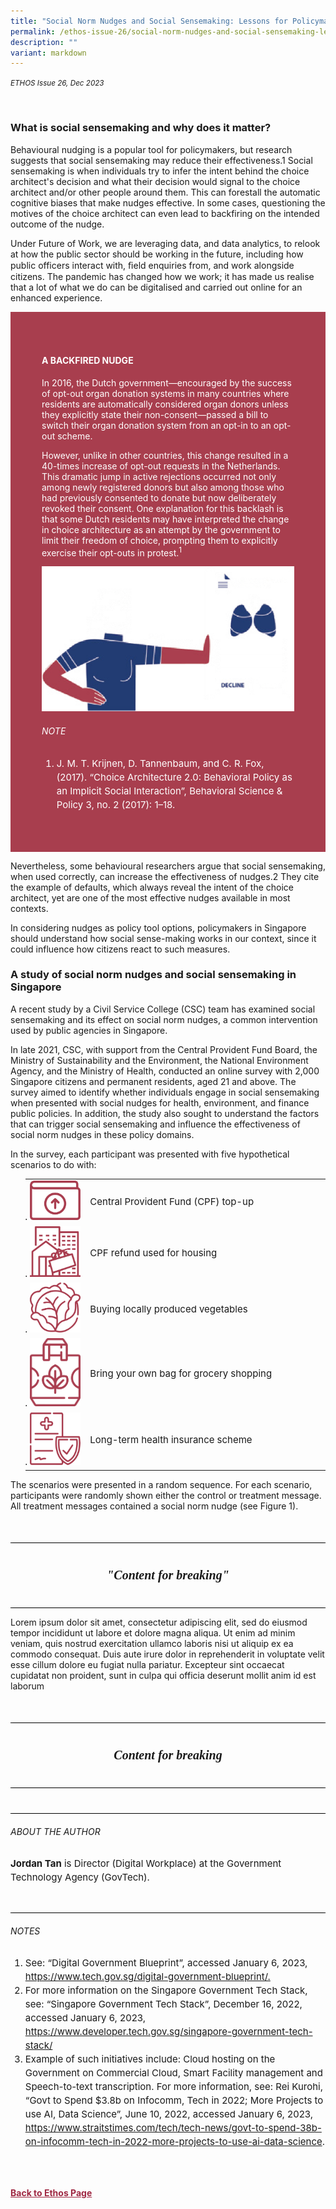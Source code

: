 ```yaml
---
title: "Social Norm Nudges and Social Sensemaking: Lessons for Policymakers"
permalink: /ethos-issue-26/social-norm-nudges-and-social-sensemaking-lessons-for-policymakers/
description: ""
variant: markdown
---
```

<style>

		
.back a
{
	color: #9f2943;
	font-weight: bold;
}

.break
{
   border-top: 1px solid  black;
   border-bottom: 1px solid black;
	 padding:20px;
	text-align:center;
	font-size:30px;
	margin-top:50px;
}
	
.break1
{
	font-family: Georgia;
	font-size:20px;
	font-style: italic;
	font-weight: bold;
}

	
.author
{
border-bottom: 1px solid black;
margin-top:40px;
padding-bottom:30px;
border-top: 1px solid black;
}
	
.author p
{
font-size: 15px;	
line-height: 22px;
}
	
.notestop ol li
{
font-size: 15px;
line-height:22px;
}		


.containerbox
{
background-color:	#A83E4E;
padding: 50px;
color: white;
}
	

	
#icons-text td
{
	font-size: 15px;
}

	
	
</style>
<em><small>ETHOS Issue 26, Dec 2023</small></em>
<div class="background-image">
<img src="">
</div>

<h3>What is social sensemaking and why does it matter?</h3>

<p>Behavioural nudging is a popular tool for policymakers, but research suggests that social sensemaking may reduce their effectiveness.1 Social sensemaking is when individuals try to infer the intent behind the choice architect's decision and what their decision would signal to the choice architect and/or other people around them. This can forestall the automatic cognitive biases that make nudges effective. In some cases, questioning the motives of the choice architect can even lead to backfiring on the intended outcome of  the nudge.</p>

<p>Under Future of Work, we are leveraging data, and data analytics, to relook at how the public sector should be working in the future, including how public officers interact with, ﬁeld enquiries from, and work alongside citizens. The pandemic has changed how we work; it has made us realise that a lot of what we do can be digitalised and carried out online for an enhanced experience.</p>


<div class="containerbox">

<h4 style="color:white;">A BACKFIRED NUDGE </h4>

<p>In 2016, the Dutch government—encouraged by the success of opt-out organ donation systems in many countries where residents are automatically considered organ donors unless they explicitly state their non-consent—passed a bill to switch their organ donation system from an opt-in to an opt-out scheme.</p>	
	
	
<p>However, unlike in other countries, this change resulted in a 40-times increase of opt-out requests in the Netherlands. This dramatic jump in active rejections occurred not only among newly registered donors but also among those who had previously consented to donate but now deliberately revoked their consent. One explanation for this backlash is that some Dutch residents may have interpreted the change in choice architecture as an attempt by the government to limit their freedom of choice, prompting them to explicitly exercise their opt-outs in protest.<sup>1</sup> </p>	
	
<img src="/images/Ethos_Images/Ethos_Issue_26/social-sensemaking-1.png">
	
	
<div class="notestop">
<h6>NOTE</h6>
<ol>
	
<li>J. M. T. Krijnen, D. Tannenbaum, and C. R. Fox, (2017). “Choice Architecture 2.0: Behavioral Policy as an Implicit Social Interaction”, Behavioral Science &amp; Policy 3, no. 2 (2017): 1–18.</li>
	
</ol>	
</div>
	
	
	
</div>
	
<p>Nevertheless, some behavioural researchers argue that social sensemaking, when used correctly, can increase the effectiveness of nudges.2 They cite the example of defaults, which always reveal the intent of the choice architect, yet are one of the most effective nudges available in most contexts.</p>
	
<p>In considering nudges as policy tool options, policymakers in Singapore  should understand how social sense-making works in our context, since it could influence how citizens react to such measures.</p> 	


<h3>A study of social norm nudges and social sensemaking in Singapore</h3>

<p>A recent study by a Civil Service College (CSC) team has examined social sensemaking and its effect on social norm nudges, a common intervention used by public agencies in Singapore.</p>

<p>In late 2021, CSC, with support from the Central Provident Fund Board, the Ministry of Sustainability and the Environment, the National Environment Agency, and the Ministry of Health, conducted an online survey with 2,000 Singapore citizens and permanent residents, aged 21 and above. The survey aimed to identify whether individuals engage in social sensemaking when presented with social nudges for health, environment, and finance public  policies. In addition, the study also sought to understand the factors that can trigger social sensemaking and influence the effectiveness of social norm nudges in these policy domains.</p> 

<p>In the survey, each participant was presented with five hypothetical scenarios to do with:</p>


<div id="icons-text">
	
<ol>
<table>
	
<colgroup>
           <col style="width: 20%;" span="1">
           <col style="width: 80%;" span="1"> 
</colgroup>	
	
<tbody>
	
	
	
<tr>
<td><li><img src="/images/Ethos_Images/Ethos_Issue_26/ss-1.png"></li></td>
<td class="description">Central Provident Fund (CPF) top-up</td>
</tr>	

<tr>
<td><li><img src="/images/Ethos_Images/Ethos_Issue_26/ss-2.png"></li></td>
<td class="description">CPF refund used for housing</td>
</tr>	
	
<tr>
<td><li><img src="/images/Ethos_Images/Ethos_Issue_26/ss-3.png"></li></td>
<td class="description">Buying locally produced vegetables</td>
</tr>		
    
<tr>
<td><li><img src="/images/Ethos_Images/Ethos_Issue_26/ss-4.png"></li></td>
<td class="description">Bring your own bag for grocery shopping</td>
</tr>		
	
<tr>
<td><li><img src="/images/Ethos_Images/Ethos_Issue_26/ss-5.png"></li></td>
<td class="description">Long-term health insurance scheme</td>
</tr>	
			
			
			
</tbody></table>
</ol>

</div>




<p>The scenarios were presented in a random sequence. For each scenario, participants were randomly shown either the control or treatment message. All treatment messages contained a social norm nudge (see Figure 1). </p>



<div class="break">
<p class="break1">"Content for breaking"</p>
</div>

<p>Lorem ipsum dolor sit amet, consectetur adipiscing elit, sed do eiusmod tempor incididunt ut labore et dolore magna aliqua. Ut enim ad minim veniam, quis nostrud exercitation ullamco laboris nisi ut aliquip ex ea commodo consequat. Duis aute irure dolor in reprehenderit in voluptate velit esse cillum dolore eu fugiat nulla pariatur. Excepteur sint occaecat cupidatat non proident, sunt in culpa qui officia deserunt mollit anim id est laborum</p>






<div class="break">
<p class="break1">Content for breaking</p>
</div>





<div class="author">
<h6>ABOUT THE AUTHOR</h6>	
<p><b>Jordan Tan</b> is Director (Digital Workplace) at the Government Technology Agency (GovTech).</p>
</div>


<div class="notestop">
<h6>NOTES</h6>
<ol>
	
<li id="num1">See: “Digital Government Blueprint”, accessed January 6, 2023, <a target="_blank" href="https://www.tech.gov.sg/digital-government-blueprint/">https://www.tech.gov.sg/digital-government-blueprint/.</a></li>
	
	
<li id="num2">For more information on the Singapore Government Tech Stack, see: “Singapore Government Tech Stack”,  December 16, 2022, accessed January 6, 2023, 
<a target="_blank" href="https://www.developer.tech.gov.sg/singapore-government-tech-stack/">https://www.developer.tech.gov.sg/singapore-government-tech-stack/</a></li>
	
	
<li id="num3">Example of such initiatives include: Cloud hosting on the Government on Commercial Cloud, Smart Facility management and Speech-to-text transcription. For more information, see: Rei Kurohi, “Govt to Spend $3.8b on Infocomm, Tech in 2022; More Projects to use AI, Data Science”, June 10, 2022, accessed January 6, 2023, <a target="_blank" href="https://www.straitstimes.com/tech/tech-news/govt-to-spend-38b-on-infocomm-tech-in-2022-more-projects-to-use-ai-data-science">https://www.straitstimes.com/tech/tech-news/govt-to-spend-38b-on-infocomm-tech-in-2022-more-projects-to-use-ai-data-science</a>.</li>
</ol>	
</div>





<br><br>
<div class="back">
<a href="/ethos/">Back to Ethos Page</a>	
</div>